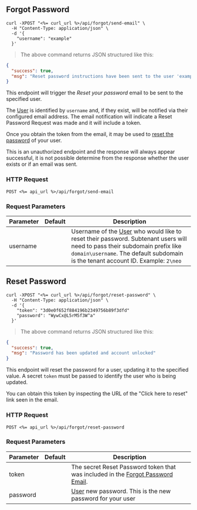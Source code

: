 <!-- # Forgot Password -->

## Forgot Password

```shell
curl -XPOST "<%= curl_url %>/api/forgot/send-email" \
  -H "Content-Type: application/json" \
  -d '{
    "username": "example"
  }'
```

> The above command returns JSON structured like this:

```json
{
  "success": true,
  "msg": "Reset password instructions have been sent to the user 'example', if they exist."
}
```

This endpoint will trigger the *Reset your password* email to be sent to the specified user.

The [User](#users) is identified by `username` and, if they exist, will be notified via their configured email address. The email notification will indicate a Reset Password Request was made and it will include a token. 

Once you obtain the token from the email, it may be used to [reset the password](#reset-password) of your user.

<aside class="info">
This is an unauthorized endpoint and the response will always appear successful, it is not possible determine from the response whether the user exists or if an email was sent.
</aside>

### HTTP Request

`POST <%= api_url %>/api/forgot/send-email`


### Request Parameters

Parameter | Default | Description
--------- | ------- | -----------
username      |  | Username of the [User](#users) who would like to reset their password. Subtenant users will need to pass their subdomain prefix like <code>domain\username</code>. The default subdomain is the tenant account ID. Example: <code>2\neo</code>


## Reset Password

```shell
curl -XPOST "<%= curl_url %>/api/forgot/reset-password" \
  -H "Content-Type: application/json" \
  -d '{
    "token": "3d0e0f652f884196b2349756b89f3dfd"
    "password": "WywCx@L5rM5f3W^a"
  }'
```

> The above command returns JSON structured like this:

```json
{
  "success": true,
  "msg": "Password has been updated and account unlocked"
}
```

This endpoint will reset the password for a user, updating it to the specified value. A secret `token` must be passed to identify the user who is being updated. 

<aside class="info">You can obtain this token by inspecting the URL of the "Click here to reset" link seen in the email.</aside>

### HTTP Request

`POST <%= api_url %>/api/forgot/reset-password`

### Request Parameters

Parameter | Default | Description
--------- | ------- | -----------
token      |  | The secret Reset Password token that was included in the [Forgot Password Email](#forgot-password).
password      |  | [User](#users) new password. This is the new password for your user
